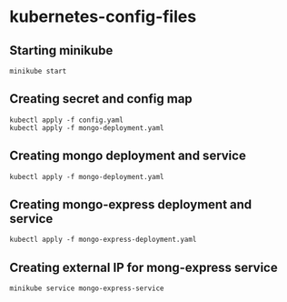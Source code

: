 # kubernetes-config-files
 
 ## Starting minikube
 ```
 minikube start
 ```
 
 ## Creating secret and config map
 ```
 kubectl apply -f config.yaml
 kubectl apply -f mongo-deployment.yaml
 ```
 
 ## Creating mongo deployment and service
 ```
 kubectl apply -f mongo-deployment.yaml
 ```
 
 ## Creating mongo-express deployment and service
 ```
 kubectl apply -f mongo-express-deployment.yaml
 ```
 
 ## Creating external IP for mong-express service
 ```
 minikube service mongo-express-service
 ```
